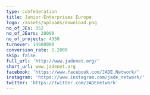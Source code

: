```yaml
---
type: confederation
title: Junior-Enterprises Europe
logo: /assets/uploads/download.png
no_of_JEs: 352
no_of_JEurs: 28000
no_of_projects: 4350
turnover: 14600000
conversion_rate: 1.2009
skip: false
full_url: 'http://www.jadenet.org/'
short_url: www.jadenet.org
facebook: 'https://www.facebook.com/JADE.Network/'
instagram: 'https://www.instagram.com/jade_network/'
twitter: 'https://twitter.com/JADEnetwork'
---
```


